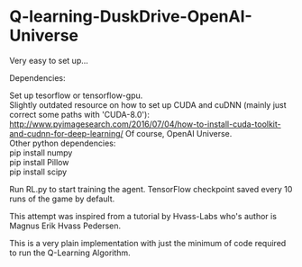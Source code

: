 # Q-learning-DuskDrive-OpenAI-Universe


Very easy to set up...

Dependencies: 

Set up tesorflow or tensorflow-gpu.<br>
Slightly outdated resource on how to set up CUDA and cuDNN (mainly just correct some paths with 'CUDA-8.0'):
http://www.pyimagesearch.com/2016/07/04/how-to-install-cuda-toolkit-and-cudnn-for-deep-learning/
Of course, OpenAI Universe.<br>
Other python dependencies:<br>
pip install numpy<br>
pip install Pillow<br>
pip install scipy<br>

Run RL.py to start training the agent. TensorFlow checkpoint saved every 10 runs of the game by default.


This attempt was inspired from a tutorial by Hvass-Labs who's author is Magnus Erik Hvass Pedersen.

This is a very plain implementation with just the minimum of code required to run the Q-Learning Algorithm.

